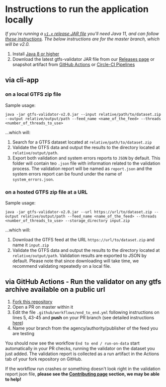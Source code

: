 # Instructions to run the application locally
 
 *If you're running a [`v1.x` release JAR file](https://github.com/MobilityData/gtfs-validator/releases) you'll need Java 11, and can follow [these instructions](https://github.com/MobilityData/gtfs-validator/tree/v1.4.0#via-java-on-your-local-computer). The below instructions are for the master branch, which will be v2.0.*

1. Install [Java 8 or higher](https://www.oracle.com/java/technologies/javase-downloads.html)
1. Download the latest gtfs-validator JAR file from our [Releases page](https://github.com/MobilityData/gtfs-validator/releases) or snapshot artifact from [GitHub Actions](https://github.com/MobilityData/gtfs-validator/actions?query=branch%3Amaster) or [Circle-CI Pipelines](https://app.circleci.com/pipelines/github/MobilityData/gtfs-validator?branch=master)

## via cli-app
### on a local GTFS zip file
Sample usage:

``` 
java -jar gtfs-validator-v2.0.jar --input relative/path/to/dataset.zip --output relative/output/path --feed_name <name_of_the_feed> --threads <number_of_threads_to_use> 
```

...which will:
 1. Search for a GTFS dataset located at `relative/path/to/dataset.zip`
 1. Validate the GTFS data and output the results to the directory located at `relative/output/path`. 
 1. Export both validation and system errors reports to `JSON` by default. This folder will contain teo `.json` file with information related to the validation process. The validation report will be named as `report.json` and the system errors report can be found under the name of `system_errors.json`. 

### on a hosted GTFS zip file at a URL
Sample usage:

``` 
java -jar gtfs-validator-v2.0.jar --url https://url/to/dataset.zip --output relative/output/path --feed_name <name_of_the_feed> --threads <number_of_threads_to_use> --storage_directory input.zip
```

...which will:
 1. Download the GTFS feed at the URL `https://url/to/dataset.zip` and name it `input.zip`  
 1. Validate the GTFS data and output the results to the directory located at `relative/output/path`. Validation results are exported to JSON by default.
Please note that since downloading will take time, we recommend validating repeatedly on a local file.

## via GitHub Actions - Run the validator on any gtfs archive available on a public url

1. [Fork this repository](/docs/REPRODUCE_ERRORS.md#fork-this-repository-detailed-instructions)
1. Open a PR on master within it
1. Edit the file `.github/workflows/end_to_end.yml` following instructions on lines 5, 43-45 and **push** on your PR branch (see detailed instructions [here](/docs/REPRODUCE_ERRORS.md#create-a-pull-request-pr))
1. Name your branch from the agency/authority/publisher of the feed you are testing

You should now see the workflow `End to end / run-on-data` start automatically in your PR checks, running the validator on the dataset you just added. The validation report is collected as a run artifact in the Actions tab of your fork repository on GitHub.

If the workflow run crashes or something doesn't look right in the validation report json file, **please see the [Contributing page](/docs/CONTRIBUTING.md) section, we may be able to help!**
